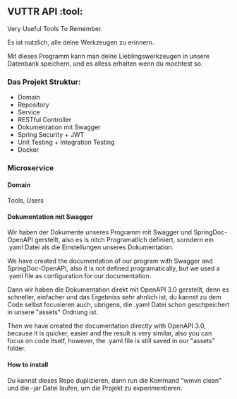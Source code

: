 ## VUTTR API :tool:

Very Useful Tools To Remember.

Es ist nutzlich, alle deine Werkzeugen zu erinnern.

Mit dieses Programm kann man deine Lieblingswerkzeugen in unsere Datenbank speichern, und es alless  erhalten wenn du mochtest so.

### Das Projekt Struktur:
 -  Domain
 -  Repository
 -  Service 
 -  RESTful Controller
 -  Dokumentation mit Swagger
 -  Spring Security + JWT
 -  Unit Testing + Integration Testing
 -  Docker 

### Microservice

#### Domain

Tools, Users

#### Dokumentation mit Swagger

Wir haben der Dokumente unseres Programm mit Swagger und SpringDoc-OpenAPI gerstellt, also es is nitch Programatlich definiert, sorndern ein .yaml Datei als die Einstellungen unseres Dokumentation.

We have created the documentation of our program with Swagger and SpringDoc-OpenAPI, also it is not defined programatically, but we used a .yaml file as configuration for our documentation.

Dann wir haben die Dokumentation direkt mit OpenAPI 3.0 gerstellt, denn es schneller, einfacher und das Ergebniss sehr ahnlich ist, du kannst zu dem Code selbst focusieren auch, ubrigens, die .yaml Datei schon geschpeichert in unsere "assets" Ordnung ist.

Then we have created the documentation directly with OpenAPI 3.0, because it is quicker, easier and the result is very similar, also you can focus on code itself, however, the .yaml file is still saved in our "assets" folder.


#### How to install

Du kannst dieses Repo duplizieren, dann run die Kommand "wmvn clean" und die -jar Datei laufen, um die Projekt zu experimentieren.



